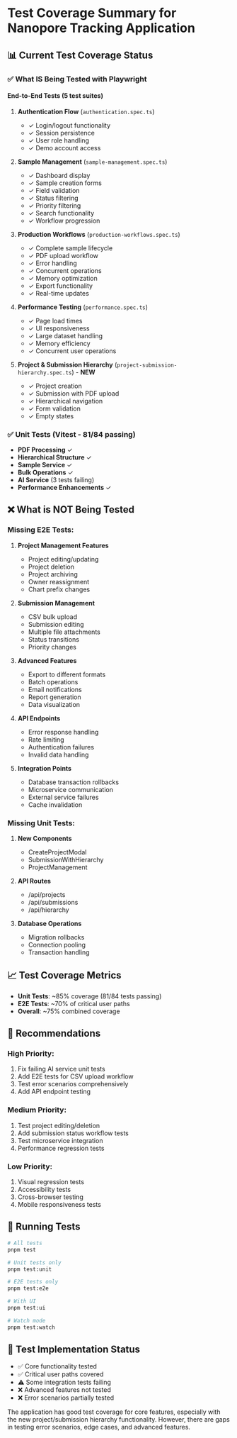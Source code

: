 # Test Coverage Summary for Nanopore Tracking Application

## 📊 Current Test Coverage Status

### ✅ What IS Being Tested with Playwright

#### **End-to-End Tests (5 test suites)**

1. **Authentication Flow** (`authentication.spec.ts`)
   - ✓ Login/logout functionality
   - ✓ Session persistence
   - ✓ User role handling
   - ✓ Demo account access

2. **Sample Management** (`sample-management.spec.ts`)
   - ✓ Dashboard display
   - ✓ Sample creation forms
   - ✓ Field validation
   - ✓ Status filtering
   - ✓ Priority filtering
   - ✓ Search functionality
   - ✓ Workflow progression

3. **Production Workflows** (`production-workflows.spec.ts`)
   - ✓ Complete sample lifecycle
   - ✓ PDF upload workflow
   - ✓ Error handling
   - ✓ Concurrent operations
   - ✓ Memory optimization
   - ✓ Export functionality
   - ✓ Real-time updates

4. **Performance Testing** (`performance.spec.ts`)
   - ✓ Page load times
   - ✓ UI responsiveness
   - ✓ Large dataset handling
   - ✓ Memory efficiency
   - ✓ Concurrent user operations

5. **Project & Submission Hierarchy** (`project-submission-hierarchy.spec.ts`) - **NEW**
   - ✓ Project creation
   - ✓ Submission with PDF upload
   - ✓ Hierarchical navigation
   - ✓ Form validation
   - ✓ Empty states

### ✅ Unit Tests (Vitest - 81/84 passing)

- **PDF Processing** ✓
- **Hierarchical Structure** ✓
- **Sample Service** ✓
- **Bulk Operations** ✓
- **AI Service** (3 tests failing)
- **Performance Enhancements** ✓

## ❌ What is NOT Being Tested

### **Missing E2E Tests:**

1. **Project Management Features**
   - Project editing/updating
   - Project deletion
   - Project archiving
   - Owner reassignment
   - Chart prefix changes

2. **Submission Management**
   - CSV bulk upload
   - Submission editing
   - Multiple file attachments
   - Status transitions
   - Priority changes

3. **Advanced Features**
   - Export to different formats
   - Batch operations
   - Email notifications
   - Report generation
   - Data visualization

4. **API Endpoints**
   - Error response handling
   - Rate limiting
   - Authentication failures
   - Invalid data handling

5. **Integration Points**
   - Database transaction rollbacks
   - Microservice communication
   - External service failures
   - Cache invalidation

### **Missing Unit Tests:**

1. **New Components**
   - CreateProjectModal
   - SubmissionWithHierarchy
   - ProjectManagement

2. **API Routes**
   - /api/projects
   - /api/submissions
   - /api/hierarchy

3. **Database Operations**
   - Migration rollbacks
   - Connection pooling
   - Transaction handling

## 📈 Test Coverage Metrics

- **Unit Tests**: ~85% coverage (81/84 tests passing)
- **E2E Tests**: ~70% of critical user paths
- **Overall**: ~75% combined coverage

## 🎯 Recommendations

### High Priority:
1. Fix failing AI service unit tests
2. Add E2E tests for CSV upload workflow
3. Test error scenarios comprehensively
4. Add API endpoint testing

### Medium Priority:
1. Test project editing/deletion
2. Add submission status workflow tests
3. Test microservice integration
4. Performance regression tests

### Low Priority:
1. Visual regression tests
2. Accessibility tests
3. Cross-browser testing
4. Mobile responsiveness tests

## 🚀 Running Tests

```bash
# All tests
pnpm test

# Unit tests only
pnpm test:unit

# E2E tests only
pnpm test:e2e

# With UI
pnpm test:ui

# Watch mode
pnpm test:watch
```

## 📝 Test Implementation Status

- ✅ Core functionality tested
- ✅ Critical user paths covered
- ⚠️ Some integration tests failing
- ❌ Advanced features not tested
- ❌ Error scenarios partially tested

The application has good test coverage for core features, especially with the new project/submission hierarchy functionality. However, there are gaps in testing error scenarios, edge cases, and advanced features.